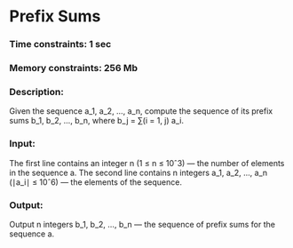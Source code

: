 # Prefix Sums

### Time constraints: 1 sec
### Memory constraints: 256 Mb

### Description:
Given the sequence a_1, a_2, …, a_n, compute the sequence of its prefix sums b_1, b_2, …, b_n, where b_j = ∑(i = 1, j) a_i.

### Input:
The first line contains an integer n (1 ≤ n ≤ 10ˆ3) — the number of elements in the sequence a. The second line contains n integers a_1, a_2, …, a_n (∣a_i∣ ≤ 10ˆ6) — the elements of the sequence.

### Output:
Output n integers b_1, b_2, …, b_n — the sequence of prefix sums for the sequence a.
